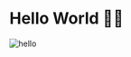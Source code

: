 # Hello World 👋🏻
![hello](![image](https://user-images.githubusercontent.com/21247694/150221476-5679a72d-7847-4951-bb56-20ef9748b563.png)
)
